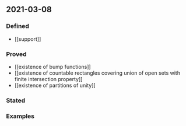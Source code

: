 ## 2021-03-08
### Defined
- [[support]]
### Proved
- [[existence of bump functions]]
- [[existence of countable rectangles covering union of open sets with finite intersection property]]
- [[existence of partitions of unity]]
### Stated
### Examples